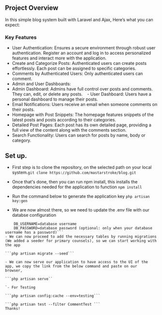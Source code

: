 ## Project Overview 
In this simple blog system built with Laravel and Ajax, Here’s what you can expect:

### Key Features
- User Authentication: Ensures a secure environment through robust user authentication. Register an account and log in to access personalized features and interact more with the application.
- Create and Categorize Posts: Authenticated users can create posts effortlessly. Each post can be assigned to specific categories.
- Comments by Authenticated Users: Only authenticated users can comment.
- Admin and User Dashboards:     
- Admin Dashboard: Admins have full control over posts and comments. They can, edit, or delete any posts.    - User Dashboard: Users have a personal dashboard to manage their posts.
- Email Notifications: Users receive an email when someone comments on their posts.
- Homepage with Post Snippets: The homepage features snippets of the latest posts and posts according to their categories.
- Detailed Post Pages: Each post has its own detailed page, providing a full view of the content along with the comments section.
- Search Functionality: Users can search for posts by name, body or category.

## Set up.
- First step is to clone the repository, on the selected path on your local system.```git clone https://github.com/mastarstroke/blog.git```

- Once that's done, then you can run npm install, this installs the dependencies needed for the application to function
```npm install ```

- Run the command below to generate the application key
```php artisan key:gen```

- We are now almost there, so we need to update the .env file with our databse configuration
```DB_DATABASE=database name
    DB_USERNAME=database username
    DB_PASSWORD=database password (optional: only when your database username has a password)```
- We can now proceed to add the necessary tables by running migrations (We added a seeder for primary counsels), so we can start working with the app

```php artisan migrate --seed```

- We can now serve our application to have access to the UI of the app, we copy the link from the below command and paste on our browser, 

```php artisan serve``

`- For Testing  

```php artisan config:cache --env=testing```

```php artisan test --filter CommentTest ```
Thanks!